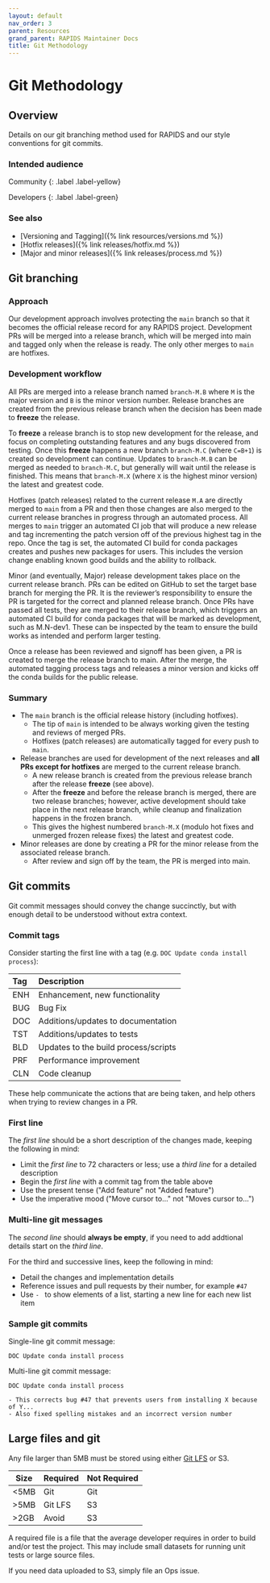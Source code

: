 ```yaml
---
layout: default
nav_order: 3
parent: Resources
grand_parent: RAPIDS Maintainer Docs
title: Git Methodology 
---
```


# Git Methodology

## Overview

Details on our git branching method used for RAPIDS and our style conventions for git commits.

### Intended audience

Community
{: .label .label-yellow}

Developers
{: .label .label-green}

### See also

* [Versioning and Tagging]({% link resources/versions.md %})
* [Hotfix releases]({% link releases/hotfix.md %})
* [Major and minor releases]({% link releases/process.md %})

## Git branching

### Approach

Our development approach involves protecting the `main` branch so that it becomes the official release record for any RAPIDS project. Development PRs will be merged into a release branch, which will be merged into main and tagged only when the release is ready. The only other merges to `main` are hotfixes.

### Development workflow

All PRs are merged into a release branch named `branch-M.B` where `M` is the major version and `B` is the minor version number. Release branches are created from the previous release branch when the decision has been made to **freeze** the release. 

To **freeze** a release branch is to stop new development for the release, and focus on completing outstanding features and any bugs discovered from testing. Once this **freeze** happens a new branch `branch-M.C` (where `C=B+1`) is created so development can continue. Updates to `branch-M.B` can be merged as needed to `branch-M.C`, but generally will wait until the release is finished. This means that `branch-M.X` (where `X` is the highest minor version) the latest and greatest code.

Hotfixes (patch releases) related to the current release `M.A` are directly merged to `main` from a PR and then those changes are also merged to the current release branches in progress through an automated process. All merges to `main` trigger an automated CI job that will produce a new release and tag incrementing the patch version off of the previous highest tag in the repo. Once the tag is set, the automated CI build for conda packages creates and pushes new packages for users. This includes the version change enabling known good builds and the ability to rollback.

Minor (and eventually, Major) release development takes place on the current release branch. PRs can be edited on GitHub to set the target base branch for merging the PR. It is the reviewer’s responsibility to ensure the PR is targeted for the correct and planned release branch. Once PRs have passed all tests, they are merged to their release branch, which triggers an automated CI build for conda packages that will be marked as development, such as M.N-dev1. These can be inspected by the team to ensure the build works as intended and perform larger testing.

Once a release has been reviewed and signoff has been given, a PR is created to merge the release branch to main. After the merge, the automated tagging process tags and releases a minor version and kicks off the conda builds for the public release.

### Summary

- The `main` branch is the official release history (including hotfixes).
  - The tip of `main` is intended to be always working given the testing and reviews of merged PRs.
  - Hotfixes (patch releases) are automatically tagged for every push to `main`.
- Release branches are used for development of the next releases and **all PRs except for hotfixes** are merged to the current release branch.
  - A new release branch is created from the previous release branch after the release **freeze** (see above).
  - After the **freeze** and before the release branch is merged, there are two release branches; however, active development should take place in the next release branch, while cleanup and finalization happens in the frozen branch.
  - This gives the highest numbered `branch-M.X` (modulo hot fixes and unmerged frozen release fixes) the latest and greatest code.
- Minor releases are done by creating a PR for the minor release from the associated release branch.
  - After review and sign off by the team, the PR is merged into main.

## Git commits

Git commit messages should convey the change succinctly, but with enough detail to be understood without extra context.

### Commit tags

Consider starting the first line with a tag (e.g. `DOC Update conda install process`):

| Tag | Description                          |
|:----|:-------------------------------------|
| ENH | Enhancement, new functionality       |
| BUG | Bug Fix                              |
| DOC | Additions/updates to documentation   |
| TST | Additions/updates to tests           |
| BLD | Updates to the build process/scripts |
| PRF | Performance improvement              |
| CLN | Code cleanup                         |

These help communicate the actions that are being taken, and help others when trying to review changes in a PR.

### First line

The *first line* should be a short description of the changes made, keeping the following in mind:
- Limit the *first line* to 72 characters or less; use a *third line* for a detailed description
- Begin the *first line* with a commit tag from the table above
- Use the present tense ("Add feature" not "Added feature")
- Use the imperative mood ("Move cursor to..." not "Moves cursor to...")

### Multi-line git messages

The *second line* should **always be empty**, if you need to add addtional details start on the *third line*.

For the third and successive lines, keep the following in mind:
- Detail the changes and implementation details
- Reference issues and pull requests by their number, for example `#47`
- Use `- ` to show elements of a list, starting a new line for each new list item

### Sample git commits

Single-line git commit message:
```
DOC Update conda install process
```

Multi-line git commit message:
```
DOC Update conda install process

- This corrects bug #47 that prevents users from installing X because of Y...
- Also fixed spelling mistakes and an incorrect version number
```

## Large files and git

Any file larger than 5MB must be stored using either [Git LFS](https://git-lfs.github.com/) or S3.

| Size | Required | Not Required |
| ---- | -------- | ------------ |
| <5MB | Git | Git |
| >5MB | Git LFS | S3 |
| >2GB | Avoid | S3 |

A required file is a file that the average developer requires in order to build and/or test the project. This may include small datasets for running unit tests or large source files.

If you need data uploaded to S3, simply file an Ops issue.